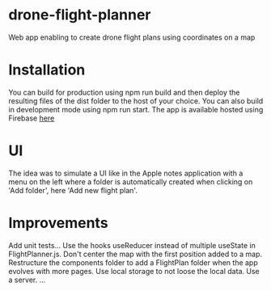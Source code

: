 # drone-flight-planner

Web app enabling to create drone flight plans using coordinates on a map

# Installation

You can build for production using npm run build and then deploy the resulting files of the dist folder to the host of your choice.
You can also build in development mode using npm run start.
The app is available hosted using Firebase [here](https://drone-flight-planner-284008.web.app/)

# UI

The idea was to simulate a UI like in the Apple notes application with a menu on the left where a folder is automatically created when clicking on 'Add folder', here 'Add new flight plan'.

# Improvements

Add unit tests...
Use the hooks useReducer instead of multiple useState in FlightPlanner.js.
Don't center the map with the first position added to a map.
Restructure the components folder to add a FlightPlan folder when the app evolves with more pages.
Use local storage to not loose the local data.
Use a server.
...
